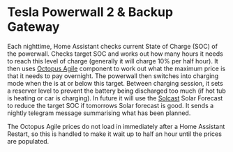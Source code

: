 # Tesla Powerwall 2 & Backup Gateway

Each nighttime, Home Assistant checks current State of Charge (SOC) of the powerwall.
Checks target SOC and works out how many hours it needs to reach this level of charge (generally it will charge 10% per half hour).
It then uses [Octopus Agile](../octopus_agile) component to work out what the maximum price is that it needs to pay overnight.
The powerwall then switches into charging mode when the is at or below this target.
Between charging session, it sets a reserver level to prevent the battery being discharged too much (if hot tub is heating or car is charging).
In future it will use the [Solcast](../solcast/) Solar Forecast to reduce the target SOC if tomorrows Solar forecast is good.
It sends a nightly telegram message summarising what has been planned.


The Octopus Agile prices do not load in immediately after a Home Assistant Restart, so this is handled to make it wait up to half an hour until the prices are populated.
